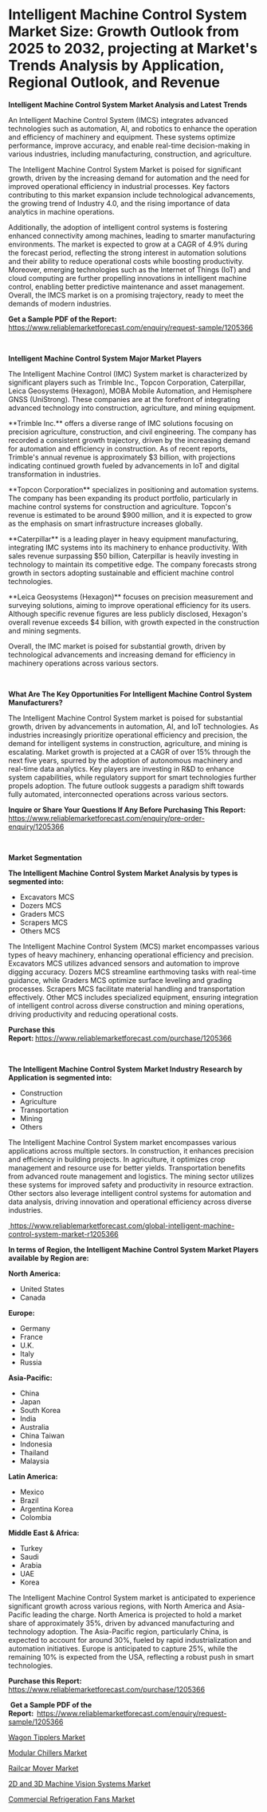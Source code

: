 <p><h1>Intelligent Machine Control System Market Size: Growth Outlook from 2025 to 2032, projecting at Market's Trends Analysis by Application, Regional Outlook, and Revenue</h1></p><p><strong>Intelligent Machine Control System Market Analysis and Latest Trends</strong></p>
<p><p>An Intelligent Machine Control System (IMCS) integrates advanced technologies such as automation, AI, and robotics to enhance the operation and efficiency of machinery and equipment. These systems optimize performance, improve accuracy, and enable real-time decision-making in various industries, including manufacturing, construction, and agriculture. </p><p>The Intelligent Machine Control System Market is poised for significant growth, driven by the increasing demand for automation and the need for improved operational efficiency in industrial processes. Key factors contributing to this market expansion include technological advancements, the growing trend of Industry 4.0, and the rising importance of data analytics in machine operations. </p><p>Additionally, the adoption of intelligent control systems is fostering enhanced connectivity among machines, leading to smarter manufacturing environments. The market is expected to grow at a CAGR of 4.9% during the forecast period, reflecting the strong interest in automation solutions and their ability to reduce operational costs while boosting productivity. Moreover, emerging technologies such as the Internet of Things (IoT) and cloud computing are further propelling innovations in intelligent machine control, enabling better predictive maintenance and asset management. Overall, the IMCS market is on a promising trajectory, ready to meet the demands of modern industries.</p></p>
<p><strong>Get a Sample PDF of the Report:&nbsp;</strong> <a href="https://www.reliablemarketforecast.com/enquiry/request-sample/1205366?utm_campaign=2932&utm_medium=2&utm_source=Github&utm_content=ia&utm_term=26032025&utm_id=intelligent-machine-control-system">https://www.reliablemarketforecast.com/enquiry/request-sample/1205366</a></p>
<p>&nbsp;</p>
<p><strong>Intelligent Machine Control System Major Market Players</strong></p>
<p><p>The Intelligent Machine Control (IMC) System market is characterized by significant players such as Trimble Inc., Topcon Corporation, Caterpillar, Leica Geosystems (Hexagon), MOBA Mobile Automation, and Hemisphere GNSS (UniStrong). These companies are at the forefront of integrating advanced technology into construction, agriculture, and mining equipment.</p><p>**Trimble Inc.** offers a diverse range of IMC solutions focusing on precision agriculture, construction, and civil engineering. The company has recorded a consistent growth trajectory, driven by the increasing demand for automation and efficiency in construction. As of recent reports, Trimble's annual revenue is approximately $3 billion, with projections indicating continued growth fueled by advancements in IoT and digital transformation in industries.</p><p>**Topcon Corporation** specializes in positioning and automation systems. The company has been expanding its product portfolio, particularly in machine control systems for construction and agriculture. Topcon's revenue is estimated to be around $900 million, and it is expected to grow as the emphasis on smart infrastructure increases globally.</p><p>**Caterpillar** is a leading player in heavy equipment manufacturing, integrating IMC systems into its machinery to enhance productivity. With sales revenue surpassing $50 billion, Caterpillar is heavily investing in technology to maintain its competitive edge. The company forecasts strong growth in sectors adopting sustainable and efficient machine control technologies.</p><p>**Leica Geosystems (Hexagon)** focuses on precision measurement and surveying solutions, aiming to improve operational efficiency for its users. Although specific revenue figures are less publicly disclosed, Hexagon's overall revenue exceeds $4 billion, with growth expected in the construction and mining segments.</p><p>Overall, the IMC market is poised for substantial growth, driven by technological advancements and increasing demand for efficiency in machinery operations across various sectors.</p></p>
<p>&nbsp;</p>
<p><strong>What Are The Key Opportunities For Intelligent Machine Control System Manufacturers?</strong></p>
<p><p>The Intelligent Machine Control System market is poised for substantial growth, driven by advancements in automation, AI, and IoT technologies. As industries increasingly prioritize operational efficiency and precision, the demand for intelligent systems in construction, agriculture, and mining is escalating. Market growth is projected at a CAGR of over 15% through the next five years, spurred by the adoption of autonomous machinery and real-time data analytics. Key players are investing in R&D to enhance system capabilities, while regulatory support for smart technologies further propels adoption. The future outlook suggests a paradigm shift towards fully automated, interconnected operations across various sectors.</p></p>
<p><strong>Inquire or Share Your Questions If Any Before Purchasing This Report:</strong> <a href="https://www.reliablemarketforecast.com/enquiry/pre-order-enquiry/1205366?utm_campaign=2932&utm_medium=2&utm_source=Github&utm_content=ia&utm_term=26032025&utm_id=intelligent-machine-control-system">https://www.reliablemarketforecast.com/enquiry/pre-order-enquiry/1205366</a></p>
<p>&nbsp;</p>
<p><strong>Market Segmentation</strong></p>
<p><strong>The Intelligent Machine Control System Market Analysis by types is segmented into:</strong></p>
<p><ul><li>Excavators MCS</li><li>Dozers MCS</li><li>Graders MCS</li><li>Scrapers MCS</li><li>Others MCS</li></ul></p>
<p><p>The Intelligent Machine Control System (MCS) market encompasses various types of heavy machinery, enhancing operational efficiency and precision. Excavators MCS utilizes advanced sensors and automation to improve digging accuracy. Dozers MCS streamline earthmoving tasks with real-time guidance, while Graders MCS optimize surface leveling and grading processes. Scrapers MCS facilitate material handling and transportation effectively. Other MCS includes specialized equipment, ensuring integration of intelligent control across diverse construction and mining operations, driving productivity and reducing operational costs.</p></p>
<p><strong>Purchase this Report:&nbsp;</strong><a href="https://www.reliablemarketforecast.com/purchase/1205366?utm_campaign=2932&utm_medium=2&utm_source=Github&utm_content=ia&utm_term=26032025&utm_id=intelligent-machine-control-system">https://www.reliablemarketforecast.com/purchase/1205366</a></p>
<p>&nbsp;</p>
<p><strong>The Intelligent Machine Control System Market Industry Research by Application is segmented into:</strong></p>
<p><ul><li>Construction</li><li>Agriculture</li><li>Transportation</li><li>Mining</li><li>Others</li></ul></p>
<p><p>The Intelligent Machine Control System market encompasses various applications across multiple sectors. In construction, it enhances precision and efficiency in building projects. In agriculture, it optimizes crop management and resource use for better yields. Transportation benefits from advanced route management and logistics. The mining sector utilizes these systems for improved safety and productivity in resource extraction. Other sectors also leverage intelligent control systems for automation and data analysis, driving innovation and operational efficiency across diverse industries.</p></p>
<p><a href="https://www.reliablemarketforecast.com/global-intelligent-machine-control-system-market-r1205366?utm_campaign=2932&utm_medium=2&utm_source=Github&utm_content=ia&utm_term=26032025&utm_id=intelligent-machine-control-system">&nbsp;https://www.reliablemarketforecast.com/global-intelligent-machine-control-system-market-r1205366</a></p>
<p><strong>In terms of Region, the Intelligent Machine Control System Market Players available by Region are:</strong></p>
<p>
    <p> <strong> North America: </strong>
        <ul>
            <li>United States</li>
            <li>Canada</li>
        </ul>
        </p> 
    <p> <strong> Europe: </strong>
        <ul>
            <li>Germany</li>
            <li>France</li>
            <li>U.K.</li>
            <li>Italy</li>
            <li>Russia</li>
        </ul>
        </p> 
    <p> <strong> Asia-Pacific: </strong>
        <ul>
            <li>China</li>
            <li>Japan</li>
            <li>South Korea</li>
            <li>India</li>
            <li>Australia</li>
            <li>China Taiwan</li>
            <li>Indonesia</li>
            <li>Thailand</li>
            <li>Malaysia</li>
        </ul>
        </p> 
    <p> <strong> Latin America: </strong>
        <ul>
            <li>Mexico</li>
            <li>Brazil</li>
            <li>Argentina Korea</li>
            <li>Colombia</li>
        </ul>
        </p> 
    <p> <strong> Middle East & Africa: </strong>
        <ul>
            <li>Turkey</li>
            <li>Saudi</li>
            <li>Arabia</li>
            <li>UAE</li>
            <li>Korea</li>
        </ul>
    </p>
    </p>
<p><p>The Intelligent Machine Control System market is anticipated to experience significant growth across various regions, with North America and Asia-Pacific leading the charge. North America is projected to hold a market share of approximately 35%, driven by advanced manufacturing and technology adoption. The Asia-Pacific region, particularly China, is expected to account for around 30%, fueled by rapid industrialization and automation initiatives. Europe is anticipated to capture 25%, while the remaining 10% is expected from the USA, reflecting a robust push in smart technologies.</p></p>
<p><strong>Purchase this Report: </strong><a href="https://www.reliablemarketforecast.com/purchase/1205366?utm_campaign=2932&utm_medium=2&utm_source=Github&utm_content=ia&utm_term=26032025&utm_id=intelligent-machine-control-system">https://www.reliablemarketforecast.com/purchase/1205366</a></p>
<p>&nbsp;<strong>Get a Sample PDF of the Report:&nbsp;&nbsp;</strong><a href="https://www.reliablemarketforecast.com/enquiry/request-sample/1205366?utm_campaign=2932&utm_medium=2&utm_source=Github&utm_content=ia&utm_term=26032025&utm_id=intelligent-machine-control-system">https://www.reliablemarketforecast.com/enquiry/request-sample/1205366</a></p>
<p><strong></strong></p>
<p><p><a href="https://www.linkedin.com/pulse/examining-market-drivers-wagon-tipplers-expected-grow-cagr-obqle?utm_campaign=2932&utm_medium=2&utm_source=Github&utm_content=ia&utm_term=26032025&utm_id=intelligent-machine-control-system">Wagon Tipplers Market</a></p><p><a href="https://www.linkedin.com/pulse/modular-chillers-market-trend-analysis-highlights-rapid-0foke?utm_campaign=2932&utm_medium=2&utm_source=Github&utm_content=ia&utm_term=26032025&utm_id=intelligent-machine-control-system">Modular Chillers Market</a></p><p><a href="https://www.linkedin.com/pulse/railcar-mover-market-ecosystem-competitive-landscape-strategic-ljtte?utm_campaign=2932&utm_medium=2&utm_source=Github&utm_content=ia&utm_term=26032025&utm_id=intelligent-machine-control-system">Railcar Mover Market</a></p><p><a href="https://www.linkedin.com/pulse/resilient-growth-expected-global-2d-3d-machine-vision-zmoye?utm_campaign=2932&utm_medium=2&utm_source=Github&utm_content=ia&utm_term=26032025&utm_id=intelligent-machine-control-system">2D and 3D Machine Vision Systems Market</a></p><p><a href="https://www.linkedin.com/pulse/commercial-refrigeration-fans-market-navigating-challenges-idyke?utm_campaign=2932&utm_medium=2&utm_source=Github&utm_content=ia&utm_term=26032025&utm_id=intelligent-machine-control-system">Commercial Refrigeration Fans Market</a></p></p>